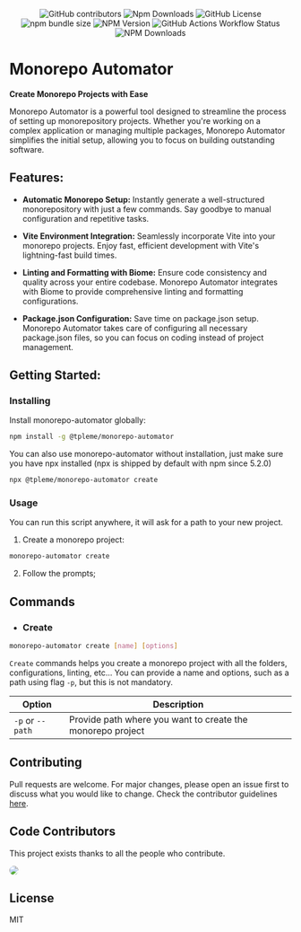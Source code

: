 <p align='center'>
   <img alt="GitHub contributors" src="https://img.shields.io/github/contributors/tpleme/monorepo-automator?logo=github">
   <img alt="Npm Downloads" src="https://img.shields.io/npm/dm/%40tpleme%2Fmonorepo-automator?logo=npm">
   <img alt="GitHub License" src="https://img.shields.io/github/license/tpleme/monorepo-automator?logo=github">
   <img alt="npm bundle size" src="https://img.shields.io/bundlephobia/min/monorepo-automator?logo=npm">
   <img alt="NPM Version" src="https://img.shields.io/npm/v/monorepo-automator?logo=npm">
  <img alt="GitHub Actions Workflow Status" src="https://img.shields.io/github/actions/workflow/status/tpleme/monorepo-automator/code-quality?logo=github">
<img alt="NPM Downloads" src="https://img.shields.io/npm/dt/%40tpleme%2Fmonorepo-automator?logo=npm">


</p>

# Monorepo Automator

**Create Monorepo Projects with Ease**

Monorepo Automator is a powerful tool designed to streamline the process of setting up monorepository projects. Whether you're working on a complex application or managing multiple packages, Monorepo Automator simplifies the initial setup, allowing you to focus on building outstanding software.

## Features:

- **Automatic Monorepo Setup:** Instantly generate a well-structured monorepository with just a few commands. Say goodbye to manual configuration and repetitive tasks.

- **Vite Environment Integration:** Seamlessly incorporate Vite into your monorepo projects. Enjoy fast, efficient development with Vite's lightning-fast build times.

- **Linting and Formatting with Biome:** Ensure code consistency and quality across your entire codebase. Monorepo Automator integrates with Biome to provide comprehensive linting and formatting configurations.

- **Package.json Configuration:** Save time on package.json setup. Monorepo Automator takes care of configuring all necessary package.json files, so you can focus on coding instead of project management.

## Getting Started:

### Installing
Install monorepo-automator globally:
```bash
npm install -g @tpleme/monorepo-automator
```
You can also use monorepo-automator without installation, just make sure you have npx installed (npx is shipped by default with npm since 5.2.0)
```bash
npx @tpleme/monorepo-automator create
```

### Usage
You can run this script anywhere, it will ask for a path to your new project.

1. Create a monorepo project:
```bash
monorepo-automator create
```
2. Follow the prompts;

## Commands
- ### Create
```bash
monorepo-automator create [name] [options]
```
`Create` commands helps you create a monorepo project with all the folders, configurations, linting, etc... You can provide a name and options, such as a path using flag `-p`, but this is not mandatory.

Option | Description
---|---
`-p` or `--path` | Provide path where you want to create the monorepo project

<!--
##
- ### Add
```bash
monorepo-automator add <name> [options]
```
`Add` a new app to you already existent monorepo project, this command requires you to provide a name for this app. You can also provide a development environment with the flag `-e`. (Currently only supporting vite)

Option | Description
---|---
`-e` or `--env` | Provide a development environment to the new app, ex: vite 
-->
## Contributing
Pull requests are welcome. For major changes, please open an issue first to discuss what you would like to change.
Check the contributor guidelines [here](CONTRIBUTING.md).

## Code Contributors

This project exists thanks to all the people who contribute.

<a href="https://github.com/Tpleme">
  <img style='border-radius:50%' src="https://avatars.githubusercontent.com/u/72796924?s=50&v=4">
</a>

## License
MIT